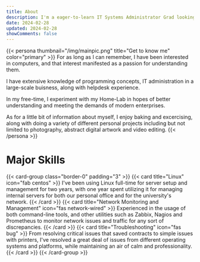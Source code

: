 ```yaml
---
title: About
description: I'm a eager-to-learn IT Systems Administrator Grad looking to expand my understanding of new technologies
date: 2024-02-28
updated: 2024-02-28
showComments: false
---
```

{{< persona thumbnail="/img/mainpic.png" title="Get to know me" color="primary" >}}
For as long as I can remember, I have been interested in computers, and that interest manifested as a passion for understanding them.

I have extensive knowledge of programming concepts, IT administration in a large-scale buisness, along with helpdesk experience. 

In my free-time, I experiment with my Home-Lab in hopes of better understanding and meeting the demands of modern enterprises.

As for a little bit of information about myself, I enjoy baking and excercising, along with doing a variety of different personal projects including but not limited to photography, abstract digital artwork and video editing.
{{< /persona >}}
# Major Skills

{{< card-group class="border-0" padding="3" >}}
    {{< card title="Linux" icon="fab centos" >}}
        I've been using Linux full-time for server setup and management for two years, with one year spent utilizing it for managing internal servers for both our personal office and for the university's network.
    {{< /card >}}
    {{< card title="Network Monitoring and Management" icon="fas network-wired" >}}
        Experienced in the usage of both command-line tools, and other utilities such as Zabbix, Nagios and Prometheus to monitor network issues and traffic for any sort of discrepancies.
    {{< /card >}}
    {{< card title="Troubleshooting" icon="fas bug" >}}
        From resolving critical issues that saved contracts to simple issues with printers, I've resolved a great deal of issues from different operating systems and platforms, while maintaining an air of calm and professionality.
    {{< /card >}}
{{< /card-group >}}